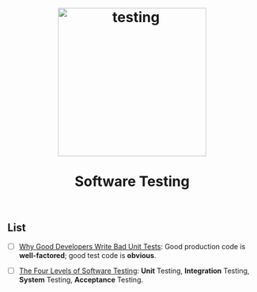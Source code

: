 <h1 align="center">
<br>
  <a href="https://www.wikiwand.com/en/Software_testing"><img src="https://i.imgur.com/yYhe5sB.gif" alt="testing" width=300"></a>
  <br>
    <br>
  Software Testing
  <br><br>
</h1>

## List 

* [ ] [Why Good Developers Write Bad Unit Tests](https://mtlynch.io/good-developers-bad-tests/): Good production code is **well-factored**; good test code is **obvious**.
* [ ] [The Four Levels of Software Testing](https://www.seguetech.com/the-four-levels-of-software-testing/): **Unit** Testing, **Integration** Testing, **System** Testing, **Acceptance** Testing. 

